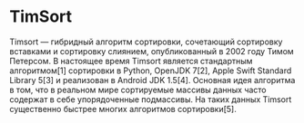# TimSort

Timsort — гибридный алгоритм сортировки, сочетающий сортировку вставками и сортировку слиянием,
опубликованный в 2002 году Тимом Петерсом. В настоящее время Timsort является стандартным алгоритмом[1]
сортировки в Python, OpenJDK 7[2], Apple Swift Standard Library 5[3] и реализован в Android JDK 1.5[4].
Основная идея алгоритма в том, что в реальном мире сортируемые массивы данных часто содержат в себе упорядоченные подмассивы.
На таких данных Timsort существенно быстрее многих алгоритмов сортировки[5].
